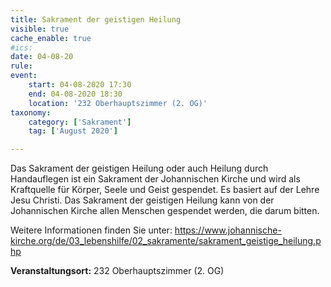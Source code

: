 ```yaml
---
title: Sakrament der geistigen Heilung
visible: true
cache_enable: true
#ics: 
date: 04-08-20
rule: 
event:
	start: 04-08-2020 17:30
	end: 04-08-2020 18:30
	location: '232 Oberhauptszimmer (2. OG)'
taxonomy:
	category: ['Sakrament']
	tag: ['August 2020']

---
```

Das Sakrament der geistigen Heilung oder auch Heilung durch Handauflegen ist ein Sakrament der Johannischen Kirche und wird als Kraftquelle für Körper, Seele und Geist gespendet. Es basiert auf der Lehre Jesu Christi. Das Sakrament der geistigen Heilung kann von der Johannischen Kirche allen Menschen gespendet werden, die darum bitten.

Weitere Informationen finden Sie unter:
https://www.johannische-kirche.org/de/03_lebenshilfe/02_sakramente/sakrament_geistige_heilung.php



**Veranstaltungsort:** 232 Oberhauptszimmer (2. OG)

